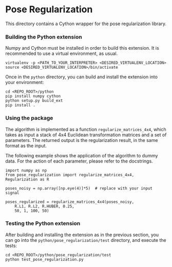 # Pose Regularization

This directory contains a Cython wrapper for the pose regularization library.

### Building the Python extension

Numpy and Cython must be installed in order to build this extension. It is recommended 
to use a virtual environment, as usual.
```$bash
virtualenv -p <PATH_TO_YOUR_INTERPRETER> <DESIRED_VIRTUALENV_LOCATION>
source <DESIRED_VIRTUALENV_LOCATION>/bin/activate
```

Once in the `python` directory, you can build and install the extension into your environment:
```
cd <REPO_ROOT>/python
pip install numpy cython
python setup.py build_ext
pip install .
```

### Using the package

The algorithm is implemented as a function `regularize_matrices_4x4`, which takes as input a 
stack of 4x4 Euclidean transformation matrices and a set of parameters. The returned output is 
the regularization result, in the same format as the input.

The following example shows the application of the algorithm to dummy data. For the action of 
each parameter, please refer to the docstrings.

```$python
import numpy as np
from pose_regularization import regularize_matrices_4x4, Regularization as R

poses_noisy = np.array([np.eye(4)]*5)  # replace with your input signal

poses_regularized = regularize_matrices_4x4(poses_noisy, 
    R.L1, R.L2, R.HUBER, 0.25,
    50, 1, 100, 50) 

``` 

### Testing the Python extension

After building and installing the extension as in the previous section, you can go into the 
`python/pose_regularization/test` directory, and execute the tests:
```$bash
cd <REPO_ROOT>/python/pose_regularization/test
python test_pose_regularization.py
```